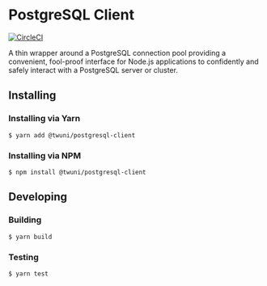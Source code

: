 # PostgreSQL Client

[![CircleCI][1]][2]

A thin wrapper around a PostgreSQL connection pool providing a convenient, fool-proof interface for Node.js applications to confidently and safely interact with a PostgreSQL server or cluster.

## Installing

### Installing via Yarn

```
$ yarn add @twuni/postgresql-client
```

### Installing via NPM

```
$ npm install @twuni/postgresql-client
```

## Developing

### Building

```
$ yarn build
```

### Testing

```
$ yarn test
```

[1]: https://circleci.com/gh/twuni/pg.js.svg?style=svg
[2]: https://circleci.com/gh/twuni/pg.js
